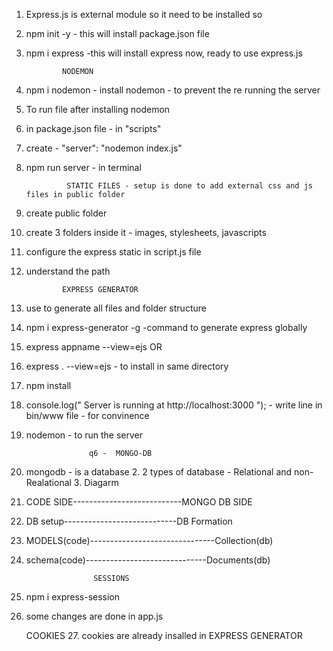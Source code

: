 1.  Express.js is external module so it need to be installed so
2.  npm init -y - this will install package.json file
3.  npm i express -this will install express
    now, ready to use express.js

                NODEMON

4.  npm i nodemon - install nodemon - to prevent the re running the server
5.  To run file after installing nodemon
6.  in package.json file - in "scripts"
7.  create - "server": "nodemon index.js"
8.  npm run server - in terminal

                 STATIC FILES - setup is done to add external css and js files in public folder

9.  create public folder
10. create 3 folders inside it - images, stylesheets, javascripts
11. configure the express static in script.js file
12. understand the path

                EXPRESS GENERATOR

13. use to generate all files and folder structure
14. npm i express-generator -g -command to generate express globally
15. express appname --view=ejs OR
16. express . --view=ejs - to install in same directory
17. npm install
18. console.log(" Server is running at http://localhost:3000 "); - write line in bin/www file - for convinence
19. nodemon - to run the server

                      q6 -  MONGO-DB

20. mongodb - is a database 2. 2 types of database - Relational and non-Realational 3. Diagarm
21. CODE SIDE---------------------------MONGO DB SIDE
22. DB setup----------------------------DB Formation
23. MODELS(code)-------------------------------Collection(db)
24. schema(code)------------------------------Documents(db)

                       SESSIONS

25. npm i express-session
26. some changes are done in app.js
 
     COOKIES
     27. cookies are already insalled in EXPRESS GENERATOR
 